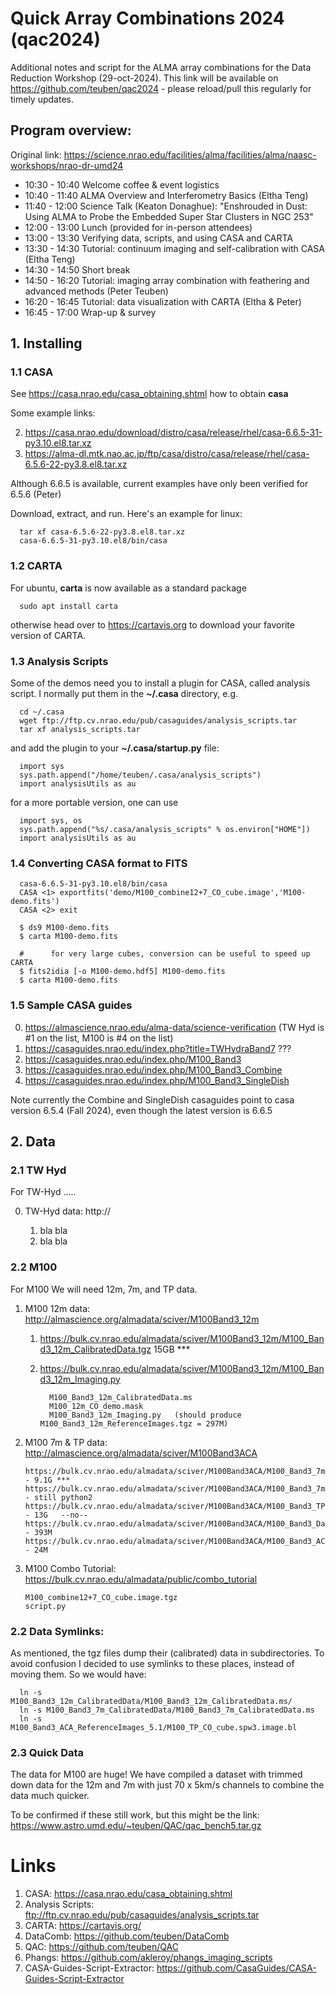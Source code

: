 # Quick Array Combinations 2024 (qac2024)

Additional notes and script for the ALMA array combinations for the Data Reduction Workshop (29-oct-2024). This link will
be available on  https://github.com/teuben/qac2024 - please reload/pull this regularly for timely updates.



##  Program overview:

Original link: https://science.nrao.edu/facilities/alma/facilities/alma/naasc-workshops/nrao-dr-umd24


*    10:30 - 10:40  Welcome coffee & event logistics
*    10:40 - 11:40  ALMA Overview and Interferometry Basics (Eltha Teng)
*    11:40 - 12:00  Science Talk (Keaton Donaghue): "Enshrouded in Dust: Using ALMA to Probe the Embedded Super Star Clusters in NGC 253"
*    12:00 - 13:00  Lunch (provided for in-person attendees)
*    13:00 - 13:30  Verifying data, scripts, and using CASA and CARTA
*    13:30 - 14:30  Tutorial: continuum imaging and self-calibration with CASA (Eltha Teng)
*    14:30 - 14:50  Short break
*    14:50 - 16:20  Tutorial: imaging array combination with feathering and advanced methods (Peter Teuben)
*    16:20 - 16:45  Tutorial: data visualization with CARTA (Eltha & Peter)
*    16:45 - 17:00  Wrap-up & survey



## 1. Installing

### 1.1 CASA

See  https://casa.nrao.edu/casa_obtaining.shtml how to obtain **casa**

Some example links:


2. https://casa.nrao.edu/download/distro/casa/release/rhel/casa-6.6.5-31-py3.10.el8.tar.xz
3. https://alma-dl.mtk.nao.ac.jp/ftp/casa/distro/casa/release/rhel/casa-6.5.6-22-py3.8.el8.tar.xz


Although 6.6.5 is available, current examples have only been verified for 6.5.6 (Peter)

Download, extract, and run. Here's an example for linux:

      tar xf casa-6.5.6-22-py3.8.el8.tar.xz
      casa-6.6.5-31-py3.10.el8/bin/casa

### 1.2 CARTA

For ubuntu, **carta** is now available as a standard package

      sudo apt install carta

otherwise head over to https://cartavis.org to download your favorite version of CARTA.


### 1.3 Analysis Scripts

Some of the demos need you to install a plugin for CASA, called analysis script. I normally
put them in the **~/.casa** directory, e.g.

      cd ~/.casa
      wget ftp://ftp.cv.nrao.edu/pub/casaguides/analysis_scripts.tar
      tar xf analysis_scripts.tar

and add the plugin to your **~/.casa/startup.py** file:

      import sys
      sys.path.append("/home/teuben/.casa/analysis_scripts")
      import analysisUtils as au

for a more portable version, one can use

      import sys, os
      sys.path.append("%s/.casa/analysis_scripts" % os.environ["HOME"])
      import analysisUtils as au

###  1.4 Converting CASA format to FITS

      casa-6.6.5-31-py3.10.el8/bin/casa
      CASA <1> exportfits('demo/M100_combine12+7_CO_cube.image','M100-demo.fits')
      CASA <2> exit

      $ ds9 M100-demo.fits
      $ carta M100-demo.fits

      #      for very large cubes, conversion can be useful to speed up CARTA
      $ fits2idia [-o M100-demo.hdf5] M100-demo.fits
      $ carta M100-demo.fits

### 1.5 Sample CASA guides

0. https://almascience.nrao.edu/alma-data/science-verification   (TW Hyd is #1 on the list, M100 is #4 on the list)
1. https://casaguides.nrao.edu/index.php?title=TWHydraBand7   ???
1. https://casaguides.nrao.edu/index.php/M100_Band3
2. https://casaguides.nrao.edu/index.php/M100_Band3_Combine
3. https://casaguides.nrao.edu/index.php/M100_Band3_SingleDish


Note currently the Combine and SingleDish casaguides point to casa version 6.5.4 (Fall 2024), even though the latest version is 6.6.5

## 2. Data


### 2.1 TW Hyd

For TW-Hyd .....

0. TW-Hyd data:  http://

   1.  bla bla
   2.  bla bla

### 2.2 M100

For M100 We will need 12m, 7m, and TP data.


1. M100 12m data: http://almascience.org/almadata/sciver/M100Band3_12m

   1. https://bulk.cv.nrao.edu/almadata/sciver/M100Band3_12m/M100_Band3_12m_CalibratedData.tgz    15GB  ***
   2. https://bulk.cv.nrao.edu/almadata/sciver/M100Band3_12m/M100_Band3_12m_Imaging.py
   
            M100_Band3_12m_CalibratedData.ms
            M100_12m_CO_demo.mask
            M100_Band3_12m_Imaging.py   (should produce M100_Band3_12m_ReferenceImages.tgz = 297M)
	 
2. M100 7m & TP data: http://almascience.org/almadata/sciver/M100Band3ACA

       https://bulk.cv.nrao.edu/almadata/sciver/M100Band3ACA/M100_Band3_7m_CalibratedData.tgz            - 9.1G ***
       https://bulk.cv.nrao.edu/almadata/sciver/M100Band3ACA/M100_Band3_7m_Imaging.py                    - still python2
       https://bulk.cv.nrao.edu/almadata/sciver/M100Band3ACA/M100_Band3_TP_CalibratedData_5.1.tgz        - 13G   --no--
       https://bulk.cv.nrao.edu/almadata/sciver/M100Band3ACA/M100_Band3_DataComb_ReferenceImages_5.1.tgz - 393M
       https://bulk.cv.nrao.edu/almadata/sciver/M100Band3ACA/M100_Band3_ACA_ReferenceImages_5.1.tgz      - 24M


3. M100 Combo Tutorial:  https://bulk.cv.nrao.edu/almadata/public/combo_tutorial

       M100_combine12+7_CO_cube.image.tgz
       script.py


### 2.2 Data Symlinks:

As mentioned, the tgz files dump their (calibrated) data in subdirectories. To avoid confusion I decided to use
symlinks to these places, instead of moving them. So we would have:


      ln -s M100_Band3_12m_CalibratedData/M100_Band3_12m_CalibratedData.ms/
      ln -s M100_Band3_7m_CalibratedData/M100_Band3_7m_CalibratedData.ms
      ln -s M100_Band3_ACA_ReferenceImages_5.1/M100_TP_CO_cube.spw3.image.bl

### 2.3 Quick Data

The data for M100 are huge!  We have compiled a dataset with trimmed down data
for the 12m and 7m with just 70 x 5km/s channels to combine the data much
quicker.

To be confirmed if these still work, but this might be the link:  https://www.astro.umd.edu/~teuben/QAC/qac_bench5.tar.gz 


# Links


1. CASA: https://casa.nrao.edu/casa_obtaining.shtml
1. Analysis Scripts: ftp://ftp.cv.nrao.edu/pub/casaguides/analysis_scripts.tar
2. CARTA: https://cartavis.org/
3. DataComb: https://github.com/teuben/DataComb 
4. QAC: https://github.com/teuben/QAC 
5. Phangs: https://github.com/akleroy/phangs_imaging_scripts
6. CASA-Guides-Script-Extractor: https://github.com/CasaGuides/CASA-Guides-Script-Extractor
